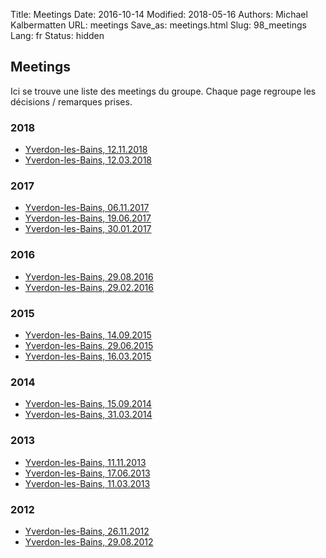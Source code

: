 Title: Meetings
Date: 2016-10-14
Modified: 2018-05-16
Authors: Michael Kalbermatten
URL: meetings
Save_as: meetings.html
Slug: 98_meetings
Lang: fr
Status: hidden

## Meetings

Ici se trouve une liste des meetings du groupe. Chaque page regroupe les décisions / remarques prises.

### 2018

* [Yverdon-les-Bains, 12.11.2018](meeting_minutes/2018-11-12)
* [Yverdon-les-Bains, 12.03.2018](meeting_minutes/2018-03-12)

### 2017

* [Yverdon-les-Bains, 06.11.2017](meeting_minutes/2017-11-06)
* [Yverdon-les-Bains, 19.06.2017](meeting_minutes/2017-06-19)
* [Yverdon-les-Bains, 30.01.2017](meeting_minutes/2017-01-30)

### 2016

* [Yverdon-les-Bains, 29.08.2016](meeting_minutes/2016-08-29)
* [Yverdon-les-Bains, 29.02.2016](meeting_minutes/2016-02-29)

### 2015

* [Yverdon-les-Bains, 14.09.2015](meeting_minutes/2015-09-14)
* [Yverdon-les-Bains, 29.06.2015](meeting_minutes/2015-06-29)
* [Yverdon-les-Bains, 16.03.2015](meeting_minutes/2015-03-16)

### 2014

* [Yverdon-les-Bains, 15.09.2014](meeting_minutes/2014-09-15)
* [Yverdon-les-Bains, 31.03.2014](meeting_minutes/2014-03-31)

### 2013

* [Yverdon-les-Bains, 11.11.2013](meeting_minutes/2013-11-11)
* [Yverdon-les-Bains, 17.06.2013](meeting_minutes/2013-06-17)
* [Yverdon-les-Bains, 11.03.2013](meeting_minutes/2013-03-11)

### 2012

* [Yverdon-les-Bains, 26.11.2012](meeting_minutes/2012-11-26)
* [Yverdon-les-Bains, 29.08.2012](meeting_minutes/2012-08-29)
